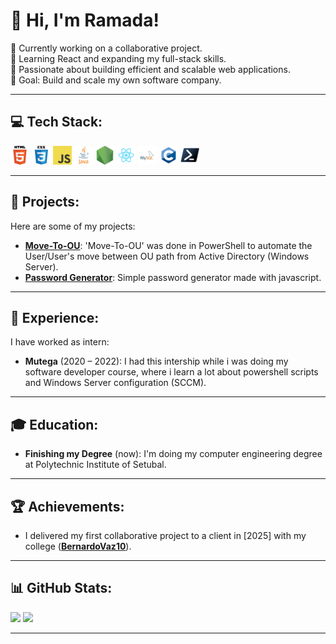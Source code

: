# 👋 Hi, I'm Ramada!  
🔭 Currently working on a collaborative project.  
🌱 Learning React and expanding my full-stack skills.  
🚀 Passionate about building efficient and scalable web applications.  
🥅 Goal: Build and scale my own software company.  

---

## 💻 Tech Stack:
<p align="left">
    <img src="https://raw.githubusercontent.com/github/explore/main/topics/html/html.png" alt="HTML5" width="30px"/>
    <img src="https://raw.githubusercontent.com/github/explore/main/topics/css/css.png" alt="CSS" width="30px"/>
    <img src="https://raw.githubusercontent.com/github/explore/main/topics/javascript/javascript.png" alt="JavaScript" width="30px"/>
    <img src="https://raw.githubusercontent.com/github/explore/main/topics/java/java.png" alt="Java" width="30px"/>
    <img src="https://raw.githubusercontent.com/github/explore/main/topics/nodejs/nodejs.png" alt="Node.js" width="30px"/>
    <img src="https://raw.githubusercontent.com/github/explore/main/topics/react/react.png" alt="React" width="30px"/>
    <img src="https://raw.githubusercontent.com/github/explore/main/topics/mysql/mysql.png" alt="MySQL" width="30px"/>
    <img src="https://raw.githubusercontent.com/github/explore/main/topics/c/c.png" alt="C" width="30px"/>
    <img src="https://raw.githubusercontent.com/github/explore/main/topics/powershell/powershell.png" alt="PowerShell" width="30px"/>
</p>

---

## 🚀 Projects:
Here are some of my projects:
- **[Move-To-OU](https://github.com/tRamada/Move-To-OU)**: 'Move-To-OU' was done in PowerShell to automate the User/User's move between OU path from Active Directory (Windows Server).
- **[Password Generator](https://github.com/tRamada/PG-Website)**: Simple password generator made with javascript.

---

## 💼 Experience:
I have worked as intern:
- **Mutega** (2020 – 2022): I had this intership while i was doing my software developer course, where i learn a lot about powershell scripts and Windows Server configuration (SCCM).

---

## 🎓 Education:
- **Finishing my Degree** (now): I'm doing my computer engineering degree at Polytechnic Institute of Setubal.

---

## 🏆 Achievements:
- I delivered my first collaborative project to a client in [2025] with my college (**[BernardoVaz10](https://github.com/BernardoVaz10)**).

---

## 📊 GitHub Stats:
<p align="left">
  <img src="https://github-readme-stats.vercel.app/api?username=tRamada&show_icons=true&theme=dark&hide_border=false&count_private=true" width="48%" />
  <img src="https://github-readme-stats.vercel.app/api/top-langs/?username=tRamada&theme=dark&hide_border=false&layout=compact" width="48%" />
</p>

<!---

### 👀 Profile Views:
[![](https://visitcount.itsvg.in/api?id=tRamada&icon=0&color=0)](https://visitcount.itsvg.in) -->

---

<!--## 🌎 Connect with me:
[![LinkedIn](https://img.shields.io/badge/LinkedIn-blue?style=for-the-badge&logo=linkedin)](https://www.linkedin.com/in/seu-perfil)
[![Portfolio](https://img.shields.io/badge/Portfolio-black?style=for-the-badge&logo=web)](https://seu-portfolio.com)
[![Email](https://img.shields.io/badge/Email-D14836?style=for-the-badge&logo=gmail&logoColor=white)](mailto:tiago.dramada@gmail.com)-->
